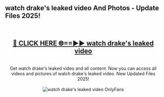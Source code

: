 <h2>watch drake's leaked video And Photos - Update Files 2025!</h2>
<br>
<div align="center">
<h2><a href="https://betterlinks.top/A2PfLJ" rel="nofollow">🔴 CLICK HERE 🌐==►► watch drake's leaked video</a></h2>
<br>
Get watch drake's leaked video and all content. Now you can access all videos and pictures of watch drake's leaked video. New Updated Files 2025!
<br>
<br>
<a href="https://betterlinks.top/A2PfLJ" rel="nofollow" data-target="animated-image.originalLink"><img src="https://i.imgur.com/dJHk4Zq.gif" alt="watch drake's leaked video OnlyFans" style="max-width: 100%; display: inline-block;" data-target="animated-image.originalImage"></a>
</div>
<br>